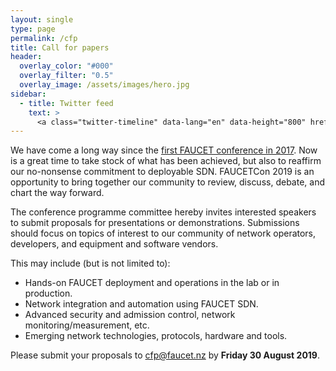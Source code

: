 ```yaml
---
layout: single
type: page
permalink: /cfp
title: Call for papers
header:
  overlay_color: "#000"
  overlay_filter: "0.5"
  overlay_image: /assets/images/hero.jpg
sidebar:
  - title: Twitter feed
    text: >
      <a class="twitter-timeline" data-lang="en" data-height="800" href="https://twitter.com/faucetsdn?ref_src=twsrc%5Etfw">Tweets by faucetsdn</a> <script async src="https://platform.twitter.com/widgets.js" charset="utf-8"></script>
---
```


We have come a long way since the [first FAUCET conference in 2017](http://2017.conference.faucet.nz/).
Now is a great time to take stock of what has been achieved, but also to reaffirm our no-nonsense commitment to deployable SDN.
FAUCETCon 2019 is an opportunity to bring together our community to review, discuss, debate, and chart the way forward.

The conference programme committee hereby invites interested speakers to submit proposals for presentations or demonstrations.
Submissions should focus on topics of interest to our community of network operators, developers, and equipment and software vendors.

This may include (but is not limited to):

* Hands-on FAUCET deployment and operations in the lab or in production.
* Network integration and automation using FAUCET SDN.
* Advanced security and admission control, network monitoring/measurement, etc.
* Emerging network technologies, protocols, hardware and tools.

Please submit your proposals to [cfp@faucet.nz](mailto:cfp@faucet.nz) by **Friday 30 August 2019**.

